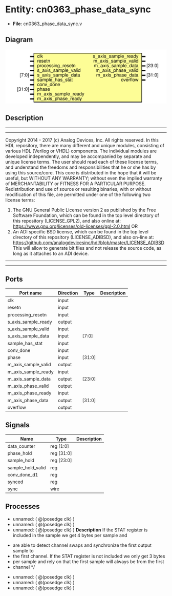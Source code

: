 # Entity: cn0363_phase_data_sync

- **File**: cn0363_phase_data_sync.v
## Diagram

![Diagram](cn0363_phase_data_sync.svg "Diagram")
## Description

***************************************************************************
 ***************************************************************************
 Copyright 2014 - 2017 (c) Analog Devices, Inc. All rights reserved.
 In this HDL repository, there are many different and unique modules, consisting
 of various HDL (Verilog or VHDL) components. The individual modules are
 developed independently, and may be accompanied by separate and unique license
 terms.
 The user should read each of these license terms, and understand the
 freedoms and responsibilities that he or she has by using this source/core.
 This core is distributed in the hope that it will be useful, but WITHOUT ANY
 WARRANTY; without even the implied warranty of MERCHANTABILITY or FITNESS FOR
 A PARTICULAR PURPOSE.
 Redistribution and use of source or resulting binaries, with or without modification
 of this file, are permitted under one of the following two license terms:
   1. The GNU General Public License version 2 as published by the
      Free Software Foundation, which can be found in the top level directory
      of this repository (LICENSE_GPL2), and also online at:
      <https://www.gnu.org/licenses/old-licenses/gpl-2.0.html>
 OR
   2. An ADI specific BSD license, which can be found in the top level directory
      of this repository (LICENSE_ADIBSD), and also on-line at:
      https://github.com/analogdevicesinc/hdl/blob/master/LICENSE_ADIBSD
      This will allow to generate bit files and not release the source code,
      as long as it attaches to an ADI device.
 ***************************************************************************
 ***************************************************************************
 
## Ports

| Port name           | Direction | Type   | Description |
| ------------------- | --------- | ------ | ----------- |
| clk                 | input     |        |             |
| resetn              | input     |        |             |
| processing_resetn   | input     |        |             |
| s_axis_sample_ready | output    |        |             |
| s_axis_sample_valid | input     |        |             |
| s_axis_sample_data  | input     | [7:0]  |             |
| sample_has_stat     | input     |        |             |
| conv_done           | input     |        |             |
| phase               | input     | [31:0] |             |
| m_axis_sample_valid | output    |        |             |
| m_axis_sample_ready | input     |        |             |
| m_axis_sample_data  | output    | [23:0] |             |
| m_axis_phase_valid  | output    |        |             |
| m_axis_phase_ready  | input     |        |             |
| m_axis_phase_data   | output    | [31:0] |             |
| overflow            | output    |        |             |
## Signals

| Name              | Type       | Description |
| ----------------- | ---------- | ----------- |
| data_counter      | reg [1:0]  |             |
| phase_hold        | reg [31:0] |             |
| sample_hold       | reg [23:0] |             |
| sample_hold_valid | reg        |             |
| conv_done_d1      | reg        |             |
| synced            | reg        |             |
| sync              | wire       |             |
## Processes
- unnamed: ( @(posedge clk) )
- unnamed: ( @(posedge clk) )
- unnamed: ( @(posedge clk) )
**Description**
If the STAT register is included in the sample we get 4 bytes per sample and
 * are able to detect channel swaps and synchronize the first output sample to
 * the first channel. If the STAT register is not included we only get 3 bytes
 * per sample and rely on that the first sample will always be from the first
 * channel */

- unnamed: ( @(posedge clk) )
- unnamed: ( @(posedge clk) )
- unnamed: ( @(posedge clk) )
